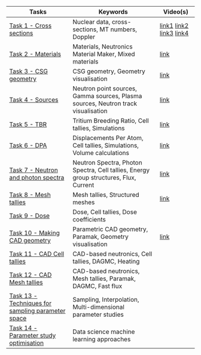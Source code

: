 
| Tasks | Keywords | Video(s) |
|-|-|-|
| [Task 1 - Cross sections](https://github.com/fusion-energy/neutronics-workshop/tree/main/tasks/task_01_cross_sections) | Nuclear data, cross-sections, MT numbers, Doppler | [link1](https://youtu.be/eBZ2lY_2v7I)  [link2](https://youtu.be/ELZNeIdSuMY) [link3](https://youtu.be/ec5BLLL6Q_g) [link4](https://youtu.be/mkl1mVnTO6g) |
| [Task 2 - Materials](https://github.com/fusion-energy/neutronics-workshop/tree/main/tasks/task_02_making_materials) | Materials, Neutronics Material Maker, Mixed materials | [link](https://youtu.be/-NGnY-1TWCA) |
| [Task 3 - CSG geometry](https://github.com/fusion-energy/neutronics-workshop/tree/main/tasks/task_03_making_CSG_geometry) | CSG geometry, Geometry visualisation | [link](https://youtu.be/Ovr7oYukYRw) |
| [Task 4 - Sources](https://github.com/fusion-energy/neutronics-workshop/tree/main/tasks/task_04_make_sources) | Neutron point sources, Gamma sources, Plasma sources, Neutron track visualisation | [link](https://youtu.be/j9dT1Viqcu4) |
| [Task 5 - TBR](https://github.com/fusion-energy/neutronics-workshop/tree/main/tasks/task_05_CSG_cell_tally_TBR) | Tritium Breeding Ratio, Cell tallies, Simulations | [link](https://youtu.be/Vc7Qy7QW4o8) |
| [Task 6 - DPA](https://github.com/fusion-energy/neutronics-workshop/tree/main/tasks/task_06_CSG_cell_tally_DPA) | Displacements Per Atom, Cell tallies, Simulations, Volume calculations | [link](https://youtu.be/VLn59FSc4GA) |
| [Task 7 - Neutron and photon spectra](https://github.com/fusion-energy/neutronics-workshop/tree/main/tasks/task_07_CSG_cell_tally_spectra) | Neutron Spectra, Photon Spectra, Cell tallies, Energy group structures, Flux, Current | [link](https://youtu.be/qHqAuqMLYPA) |
| [Task 8 - Mesh tallies](https://github.com/fusion-energy/neutronics-workshop/tree/main/tasks/task_08_CSG_mesh_tally) | Mesh tallies, Structured meshes | [link](https://youtu.be/KYIsDjip1nQ) |
| [Task 9 - Dose](https://github.com/fusion-energy/neutronics-workshop/tree/main/tasks/task_09_CSG_surface_tally_dose) | Dose, Cell tallies, Dose coefficients |  |
| [Task 10 - Making CAD geometry](https://github.com/fusion-energy/neutronics-workshop/tree/main/tasks/task_10_making_CAD_geometry) | Parametric CAD geometry, Paramak, Geometry visualisation | [link](https://www.youtube.com/watch?v=Bn_TcJSOvaA) |
| [Task 11 - CAD Cell tallies](https://github.com/fusion-energy/neutronics-workshop/tree/main/tasks/task_11_CAD_cell_tally_heat) | CAD-based neutronics, Cell tallies, DAGMC, Heating |  |
| [Task 12 - CAD Mesh tallies](https://github.com/fusion-energy/neutronics-workshop/tree/main/tasks/task_12_CAD_mesh_fast_flux) | CAD-based neutronics, Mesh tallies, Paramak, DAGMC, Fast flux |  |
| [Task 13 - Techniques for sampling parameter space](https://github.com/fusion-energy/neutronics-workshop/tree/main/tasks/task_13_parameter_study_sampling) | Sampling, Interpolation, Multi-dimensional parameter studies |  |
| [Task 14 - Parameter study optimisation](https://github.com/fusion-energy/neutronics-workshop/tree/main/tasks/task_14_parameter_study_optimisation) | Data science machine learning approaches |  |
